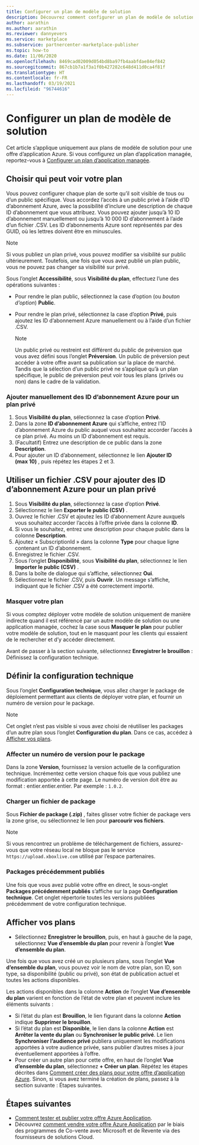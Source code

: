 ```yaml
---
title: Configurer un plan de modèle de solution
description: Découvrez comment configurer un plan de modèle de solution pour votre offre d’application Azure dans l’Espace partenaires.
author: aarathin
ms.author: aarathin
ms.reviewer: dannyevers
ms.service: marketplace
ms.subservice: partnercenter-marketplace-publisher
ms.topic: how-to
ms.date: 11/06/2020
ms.openlocfilehash: 8469cad02009d054bd8ba97fb4aabfdae84ef842
ms.sourcegitcommit: 867cb1b7a1f3a1f0b427282c648d411d0ca4f81f
ms.translationtype: HT
ms.contentlocale: fr-FR
ms.lasthandoff: 03/19/2021
ms.locfileid: "96744616"
---
```

# <a name="configure-a-solution-template-plan"></a>Configurer un plan de modèle de solution

Cet article s’applique uniquement aux plans de modèle de solution pour une offre d’application Azure. Si vous configurez un plan d’application managée, reportez-vous à [Configurer un plan d’application managée](create-new-azure-apps-offer-managed.md).

## <a name="choose-who-can-see-your-plan"></a>Choisir qui peut voir votre plan

Vous pouvez configurer chaque plan de sorte qu’il soit visible de tous ou d’un public spécifique. Vous accordez l’accès à un public privé à l’aide d’ID d’abonnement Azure, avec la possibilité d’inclure une description de chaque ID d’abonnement que vous attribuez. Vous pouvez ajouter jusqu’à 10 ID d’abonnement manuellement ou jusqu’à 10 000 ID d’abonnement à l’aide d’un fichier .CSV. Les ID d’abonnements Azure sont représentés par des GUID, où les lettres doivent être en minuscules.

> [!NOTE]
> Si vous publiez un plan privé, vous pouvez modifier sa visibilité sur public ultérieurement. Toutefois, une fois que vous avez publié un plan public, vous ne pouvez pas changer sa visibilité sur privé.

Sous l’onglet **Accessibilité**, sous **Visibilité du plan**, effectuez l’une des opérations suivantes :

- Pour rendre le plan public, sélectionnez la case d’option (ou _bouton d’option_) **Public**.
- Pour rendre le plan privé, sélectionnez la case d’option **Privé**, puis ajoutez les ID d’abonnement Azure manuellement ou à l’aide d’un fichier .CSV.

    > [!NOTE]
    > Un public privé ou restreint est différent du public de préversion que vous avez défini sous l’onglet **Préversion**. Un public de préversion peut accéder à votre offre avant sa publication sur la place de marché. Tandis que la sélection d’un public privé ne s’applique qu’à un plan spécifique, le public de préversion peut voir tous les plans (privés ou non) dans le cadre de la validation.

### <a name="manually-add-azure-subscription-ids-for-a-private-plan"></a>Ajouter manuellement des ID d’abonnement Azure pour un plan privé

1. Sous **Visibilité du plan**, sélectionnez la case d’option **Privé**.
1. Dans la zone **ID d’abonnement Azure** qui s’affiche, entrez l’ID d’abonnement Azure du public auquel vous souhaitez accorder l’accès à ce plan privé. Au moins un ID d’abonnement est requis.
1. (Facultatif) Entrez une description de ce public dans la zone **Description**.
1. Pour ajouter un ID d’abonnement, sélectionnez le lien **Ajouter ID (max 10)** , puis répétez les étapes 2 et 3.

## <a name="use-a-csv-file-to-add-azure-subscription-ids-for-a-private-plan"></a>Utiliser un fichier .CSV pour ajouter des ID d’abonnement Azure pour un plan privé

1. Sous **Visibilité du plan**, sélectionnez la case d’option **Privé**.
1. Sélectionnez le lien **Exporter le public (CSV)** .
1. Ouvrez le fichier .CSV et ajoutez les ID d’abonnement Azure auxquels vous souhaitez accorder l’accès à l’offre privée dans la colonne **ID**.
1. Si vous le souhaitez, entrez une description pour chaque public dans la colonne **Description**.
1. Ajoutez « SubscriptionId » dans la colonne **Type** pour chaque ligne contenant un ID d’abonnement.
1. Enregistrez le fichier .CSV.
1. Sous l’onglet **Disponibilité**, sous **Visibilité du plan**, sélectionnez le lien **Importer le public (CSV)** .
1. Dans la boîte de dialogue qui s’affiche, sélectionnez **Oui**.
1. Sélectionnez le fichier .CSV, puis **Ouvrir**. Un message s’affiche, indiquant que le fichier .CSV a été correctement importé.

### <a name="hide-your-plan"></a>Masquer votre plan

Si vous comptez déployer votre modèle de solution uniquement de manière indirecte quand il est référencé par un autre modèle de solution ou une application managée, cochez la case sous **Masquer le plan** pour publier votre modèle de solution, tout en le masquant pour les clients qui essaient de le rechercher et d’y accéder directement.

Avant de passer à la section suivante, sélectionnez **Enregistrer le brouillon** : Définissez la configuration technique.

## <a name="define-the-technical-configuration"></a>Définir la configuration technique

Sous l’onglet **Configuration technique**, vous allez charger le package de déploiement permettant aux clients de déployer votre plan, et fournir un numéro de version pour le package.

> [!NOTE]
> Cet onglet n’est pas visible si vous avez choisi de réutiliser les packages d’un autre plan sous l’onglet **Configuration du plan**. Dans ce cas, accédez à [Afficher vos plans](#view-your-plans).

### <a name="assign-a-version-number-for-the-package"></a>Affecter un numéro de version pour le package

Dans la zone **Version**, fournissez la version actuelle de la configuration technique. Incrémentez cette version chaque fois que vous publiez une modification apportée à cette page. Le numéro de version doit être au format : entier.entier.entier. Par exemple : `1.0.2`.

### <a name="upload-a-package-file"></a>Charger un fichier de package

Sous **Fichier de package (.zip)** , faites glisser votre fichier de package vers la zone grise, ou sélectionnez le lien pour **parcourir vos fichiers**.

> [!NOTE]
> Si vous rencontrez un problème de téléchargement de fichiers, assurez-vous que votre réseau local ne bloque pas le service `https://upload.xboxlive.com` utilisé par l’espace partenaires.

### <a name="previously-published-packages"></a>Packages précédemment publiés

Une fois que vous avez publié votre offre en direct, le sous-onglet **Packages précédemment publiés** s’affiche sur la page **Configuration technique**. Cet onglet répertorie toutes les versions publiées précédemment de votre configuration technique.

## <a name="view-your-plans"></a>Afficher vos plans

- Sélectionnez **Enregistrer le brouillon**, puis, en haut à gauche de la page, sélectionnez **Vue d’ensemble du plan** pour revenir à l’onglet **Vue d’ensemble du plan**.

Une fois que vous avez créé un ou plusieurs plans, sous l’onglet **Vue d’ensemble du plan**, vous pouvez voir le nom de votre plan, son ID, son type, sa disponibilité (public ou privé), son état de publication actuel et toutes les actions disponibles.

Les actions disponibles dans la colonne **Action** de l’onglet **Vue d’ensemble du plan** varient en fonction de l’état de votre plan et peuvent inclure les éléments suivants :

- Si l’état du plan est **Brouillon**, le lien figurant dans la colonne **Action** indique **Supprimer le brouillon**.
- Si l’état du plan est **Disponible**, le lien dans la colonne **Action** est **Arrêter la vente du plan** ou **Synchroniser le public privé**. Le lien **Synchroniser l’audience privé** publiera uniquement les modifications apportées à votre audience privée, sans publier d’autres mises à jour éventuellement apportées à l’offre.
- Pour créer un autre plan pour cette offre, en haut de l’onglet **Vue d’ensemble du plan**, sélectionnez **+ Créer un plan**. Répétez les étapes décrites dans [Comment créer des plans pour votre offre d’application Azure](create-new-azure-apps-offer-plans.md). Sinon, si vous avez terminé la création de plans, passez à la section suivante : Étapes suivantes.

## <a name="next-steps"></a>Étapes suivantes

- [Comment tester et publier votre offre Azure Application](create-new-azure-apps-offer-test-publish.md).
- Découvrez [comment vendre votre offre Azure Application](create-new-azure-apps-offer-marketing.md) par le biais des programmes de Co-vente avec Microsoft et de Revente via des fournisseurs de solutions Cloud.
